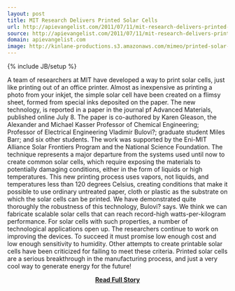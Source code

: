 ```yaml
---
layout: post
title: MIT Research Delivers Printed Solar Cells
url: http://apievangelist.com/2011/07/11/mit-research-delivers-printed-solar-cells/
source: http://apievangelist.com/2011/07/11/mit-research-delivers-printed-solar-cells/
domain: apievangelist.com
image: http://kinlane-productions.s3.amazonaws.com/mimeo/printed-solar-cells.jpg
---
```

{% include JB/setup %}<p>A team of researchers at MIT have developed a way to print solar cells, just like printing out of an office printer. Almost as inexpensive as printing a photo from your inkjet, the simple solar cell have been created on a flimsy sheet, formed from special inks deposited on the paper.
The new technology, is reported in a paper in the journal pf Advanced Materials, published online July 8. The paper is co-authored by Karen Gleason, the Alexander and Michael Kasser Professor of Chemical Engineering; Professor of Electrical Engineering Vladimir Bulovi?; graduate student Miles Barr; and six other students. The work was supported by the Eni-MIT Alliance Solar Frontiers Program and the National Science Foundation.
The technique represents a major departure from the systems used until now to create common solar cells, which require exposing the materials to potentially damaging conditions, either in the form of liquids or high temperatures. This new printing process uses vapors, not liquids, and temperatures less than 120 degrees Celsius, creating conditions that make it possible to use ordinary untreated paper, cloth or plastic as the substrate on which the solar cells can be printed.
We have demonstrated quite thoroughly the robustness of this technology, Bulovi? says. We think we can fabricate scalable solar cells that can reach record-high watts-per-kilogram performance. For solar cells with such properties, a number of technological applications open up.
The researchers continue to work on improving the devices. To succeed it must promise low enough cost and low enough sensitivity to humidity. Other attempts to create printable solar cells have been criticized for failing to meet these criteria.
Printed solar cells are a serious breakthrough in the manufacturing process, and just a very cool way to generate energy for the future!
</p>
<center><p><a href="http://apievangelist.com/2011/07/11/mit-research-delivers-printed-solar-cells/" style='padding:25px; font-sze:18px; font-weight: bold;'>Read Full Story</a></p></center>

